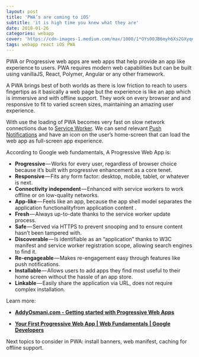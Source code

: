 ```yaml
---
layout: post
title: 'PWA’s are coming to iOS'
subtitle: 'it is high time you knew what they are'
date: 2018-01-26
categories: webapp
cover: 'https://cdn-images-1.medium.com/max/1000/1*OYs00JB6myh6Xs2GXyqeHw.png'
tags: webapp react iOS PWA
---
```


PWA or Progressive web apps are web apps that help provide an app like experience to users. PWA requires modern web capabilities but can be built using vanillaJS, React, Polymer, Angular or any other framework.

A PWA brings best of both worlds as there is low friction to reach to users fingertips as it basically a web page but the experience is like an app which is immersive and with offline support. They work on every browser and and responsive to fit to varied screen sizes, maintaining an amazing user experience.

With use the loading of PWA becomes very fast on slow network connections due to [Service Worker](http://www.html5rocks.com/en/tutorials/service-worker/introduction/). We can send relevant [Push Notifications](https://developers.google.com/web/fundamentals/engage-and-retain/push-notifications/) and have an icon on the user’s home-screen that can load the web app as full-screen app experience.

According to Google web fundamentals, A Progressive Web App is:
* **Progressive** — Works for every user, regardless of browser choice because it’s built with progressive enhancement as a core tenet.
* **Responsive** — Fits any form factor: desktop, mobile, tablet, or whatever is next.
* **Connectivity independent** — Enhanced with service workers to work offline or on low-quality networks.
* **App-like** — Feels like an app, because the app shell model separates the application functionalityfrom application content .
* **Fresh** — Always up-to-date thanks to the service worker update process.
* **Safe** — Served via HTTPS to prevent snooping and to ensure content hasn’t been tampered with.
* **Discoverable** — Is identifiable as an “application” thanks to W3C manifest and service worker registration scope, allowing search engines to find it.
* **Re-engageable** — Makes re-engagement easy through features like push notifications.
* **Installable** — Allows users to add apps they find most useful to their home screen without the hassle of an app store.
* **Linkable** — Easily share the application via URL, does not require complex installation.

Learn more:
* **[AddyOsmani.com - Getting started with Progressive Web Apps](https://addyosmani.com/blog/getting-started-with-progressive-web-apps/)**

* **[Your First Progressive Web App \| Web Fundamentals \| Google Developers](https://developers.google.com/web/fundamentals/codelabs/your-first-pwapp/)**

Next topics to consider in PWA: install banners, web manifest, caching for offline support.
